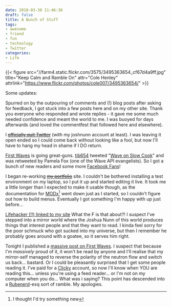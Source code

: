 ```yaml
---
date: 2010-03-30 11:46:38
draft: false
title: A Bunch of Stuff
tags:
- awesome
- friend
- fun
- technology
- Twitter
categories:
- Life
---
```


{{< figure src="//farm4.static.flickr.com/3575/3495363654_cf67d4a9ff.jpg" title="Keep Calm and Ramble On" attr="Cole Henley" attrlink="https://www.flickr.com/photos/cole007/3495363654/" >}}

Some updates:

Spurred on by the outpouring of comments and (!) blog posts after asking for feedback, I got stuck into a few posts here and on my other site. Thank you everyone who responded and wrote replies - it gave me some much needed confidence and meant the world to me. I was buoyed for days afterwards (and loved the commentfest that followed here and elsewhere).

I [~~officially quit Twitter~~](http://twitter.com/joshnunn/status/10655459092) (with my joshnunn account at least). I was leaving it open ended so I could come back without looking like a fool, but now I'll have to hang my head in shame if I DO return.

[First Waves](https://the.geekorium.com.au/categories/google-wave/) is going great-guns. [tjb654](http://twitter.com/tjb654/status/11109224348) tweeted "[Wave on Slow Cook](https://the.geekorium.com.au/wave-on-slow-cook/)" and was retweeted by Pamela Fox (one of the Wave API evangelists). So I got a bunch of new readers and some more [Facebook Fans](http://www.facebook.com/pages/First-Waves/336041699450)!

I began re-working [~~my portfolio~~](http://www.joshnunn.com.au) site. I couldn't be bothered installing a test environment on my laptop, so I put it up and started editing it live. It took me a little longer than I expected to make it usable though, as the documentation for [MODx](http://modxcms.com/)[^1] went down just as I started, so I couldn't figure out how to build menus. Eventually I got something I'm happy with up just before...

[Lifehacker (!!) linked to my site](http://lifehacker.com/5503957/the-file-cabinet-standing-desk) What the F is that about?! I suspect I've stepped into a mirror world where the Joshua Nunn of this world produces things that interest people and that they want to read. I kinda feel sorry for the poor schmuck who got sucked into my universe, but then I remember he probably goes around with a goatee, so it serves him right.

Tonight I published a [massive post on First Waves](//the.geekorium.com.au/why-email-needs-replacing-or-why-wave-matters/). I suspect that because I'm *massively* proud of it, it won't be read by anyone and I'll realise that my mirror-self managed to reverse the polarity of the neutron flow and switch us back... bastard. Or I could be pleasantly surprised that I get some people reading it. I've paid for a [Clicky](http://getclicky.com/183555) account, so now I'll know when YOU are reading this... unless you're using a feed reader... or I'm not on my computer when you do... What was i saying? This point has descended into a [Rubenerd](//rubenerd.com/)-esq sort of ramble. My apologies.

[^1]: I thought I'd try something new

